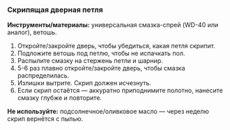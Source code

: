 ### Скрипящая дверная петля

**Инструменты/материалы:** универсальная смазка-спрей (WD-40 или аналог), ветошь.

1. Откройте/закройте дверь, чтобы убедиться, какая петля скрипит.  
2. Подложите ветошь под петлю, чтобы не испачкать пол.  
3. Распылите смазку на стержень петли и шарнир.  
4. 5-6 раз плавно откройте/закройте дверь, чтобы смазка распределилась.  
5. Излишки вытрите. Скрип должен исчезнуть.  
6. Если скрип остаётся — аккуратно приподнимите полотно, нанесите смазку глубже и повторите.

**Не используйте:** подсолнечное/оливковое масло — через неделю скрип вернётся с пылью.
